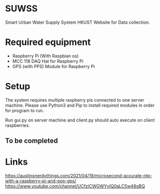 # SUWSS
Smart Urban Water Supply System HKUST Website for Data collection.

# Required equipment
 - Raspberry Pi (With Raspbian os)
 - MCC 118 DAQ Hat for Raspberry Pi
 - GPS (with PPS) Module for Raspberry Pi

# Setup
The system requires multiple raspberry pis connected to one server machine. 
Please use Python3 and Pip to install required modules in order for program to run.

Run gui.py on server machine and client.py should auto execute on client raspberries.

## To be completed
 
 
# Links
https://austinsnerdythings.com/2021/04/19/microsecond-accurate-ntp-with-a-raspberry-pi-and-pps-gps/
https://www.youtube.com/channel/UCfzlCWGWYyIQ0aLC5w48gBQ
